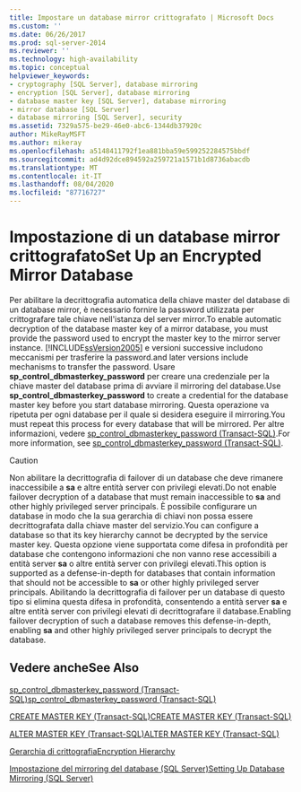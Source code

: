 ```yaml
---
title: Impostare un database mirror crittografato | Microsoft Docs
ms.custom: ''
ms.date: 06/26/2017
ms.prod: sql-server-2014
ms.reviewer: ''
ms.technology: high-availability
ms.topic: conceptual
helpviewer_keywords:
- cryptography [SQL Server], database mirroring
- encryption [SQL Server], database mirroring
- database master key [SQL Server], database mirroring
- mirror database [SQL Server]
- database mirroring [SQL Server], security
ms.assetid: 7329a575-be29-46e0-abc6-1344db37920c
author: MikeRayMSFT
ms.author: mikeray
ms.openlocfilehash: a5148411792f1ea881bba59e599252284575bbdf
ms.sourcegitcommit: ad4d92dce894592a259721a1571b1d8736abacdb
ms.translationtype: MT
ms.contentlocale: it-IT
ms.lasthandoff: 08/04/2020
ms.locfileid: "87716727"
---
```

# <a name="set-up-an-encrypted-mirror-database"></a><span data-ttu-id="c5a0b-102">Impostazione di un database mirror crittografato</span><span class="sxs-lookup"><span data-stu-id="c5a0b-102">Set Up an Encrypted Mirror Database</span></span>

<span data-ttu-id="c5a0b-103">Per abilitare la decrittografia automatica della chiave master del database di un database mirror, è necessario fornire la password utilizzata per crittografare tale chiave nell'istanza del server mirror.</span><span class="sxs-lookup"><span data-stu-id="c5a0b-103">To enable automatic decryption of the database master key of a mirror database, you must provide the password used to encrypt the master key to the mirror server instance.</span></span> [!INCLUDE[ssVersion2005](../../includes/ssversion2005-md.md)] <span data-ttu-id="c5a0b-104">e versioni successive includono meccanismi per trasferire la password.</span><span class="sxs-lookup"><span data-stu-id="c5a0b-104">and later versions include mechanisms to transfer the password.</span></span> <span data-ttu-id="c5a0b-105">Usare **sp_control_dbmasterkey_password** per creare una credenziale per la chiave master del database prima di avviare il mirroring del database.</span><span class="sxs-lookup"><span data-stu-id="c5a0b-105">Use **sp_control_dbmasterkey_password** to create a credential for the database master key before you start database mirroring.</span></span> <span data-ttu-id="c5a0b-106">Questa operazione va ripetuta per ogni database per il quale si desidera eseguire il mirroring.</span><span class="sxs-lookup"><span data-stu-id="c5a0b-106">You must repeat this process for every database that will be mirrored.</span></span> <span data-ttu-id="c5a0b-107">Per altre informazioni, vedere [sp_control_dbmasterkey_password &#40;Transact-SQL&#41;](/sql/relational-databases/system-stored-procedures/sp-control-dbmasterkey-password-transact-sql).</span><span class="sxs-lookup"><span data-stu-id="c5a0b-107">For more information, see [sp_control_dbmasterkey_password &#40;Transact-SQL&#41;](/sql/relational-databases/system-stored-procedures/sp-control-dbmasterkey-password-transact-sql).</span></span>
  
> [!CAUTION]  
>  <span data-ttu-id="c5a0b-108">Non abilitare la decrittografia di failover di un database che deve rimanere inaccessibile a **sa** e altre entità server con privilegi elevati.</span><span class="sxs-lookup"><span data-stu-id="c5a0b-108">Do not enable failover decryption of a database that must remain inaccessible to **sa** and other highly privileged server principals.</span></span> <span data-ttu-id="c5a0b-109">È possibile configurare un database in modo che la sua gerarchia di chiavi non possa essere decrittografata dalla chiave master del servizio.</span><span class="sxs-lookup"><span data-stu-id="c5a0b-109">You can configure a database so that its key hierarchy cannot be decrypted by the service master key.</span></span> <span data-ttu-id="c5a0b-110">Questa opzione viene supportata come difesa in profondità per database che contengono informazioni che non vanno rese accessibili a entità server **sa** o altre entità server con privilegi elevati.</span><span class="sxs-lookup"><span data-stu-id="c5a0b-110">This option is supported as a defense-in-depth for databases that contain information that should not be accessible to **sa** or other highly privileged server principals.</span></span> <span data-ttu-id="c5a0b-111">Abilitando la decrittografia di failover per un database di questo tipo si elimina questa difesa in profondità, consentendo a entità server **sa** e altre entità server con privilegi elevati di decrittografare il database.</span><span class="sxs-lookup"><span data-stu-id="c5a0b-111">Enabling failover decryption of such a database removes this defense-in-depth, enabling **sa** and other highly privileged server principals to decrypt the database.</span></span>  


<!-- Note: We cannot append '?view=sql-server-2016' to these, even tho in theory we might want to. -->

## <a name="see-also"></a><span data-ttu-id="c5a0b-112">Vedere anche</span><span class="sxs-lookup"><span data-stu-id="c5a0b-112">See Also</span></span>

[<span data-ttu-id="c5a0b-113">sp_control_dbmasterkey_password &#40;Transact-SQL&#41;</span><span class="sxs-lookup"><span data-stu-id="c5a0b-113">sp_control_dbmasterkey_password &#40;Transact-SQL&#41;</span></span>](/sql/relational-databases/system-stored-procedures/sp-control-dbmasterkey-password-transact-sql)

[<span data-ttu-id="c5a0b-114">CREATE MASTER KEY &#40;Transact-SQL&#41;</span><span class="sxs-lookup"><span data-stu-id="c5a0b-114">CREATE MASTER KEY &#40;Transact-SQL&#41;</span></span>](/sql/t-sql/statements/create-master-key-transact-sql)

[<span data-ttu-id="c5a0b-115">ALTER MASTER KEY &#40;Transact-SQL&#41;</span><span class="sxs-lookup"><span data-stu-id="c5a0b-115">ALTER MASTER KEY &#40;Transact-SQL&#41;</span></span>](/sql/t-sql/statements/alter-master-key-transact-sql)

[<span data-ttu-id="c5a0b-116">Gerarchia di crittografia</span><span class="sxs-lookup"><span data-stu-id="c5a0b-116">Encryption Hierarchy</span></span>](../../relational-databases/security/encryption/encryption-hierarchy.md)

[<span data-ttu-id="c5a0b-117">Impostazione del mirroring del database &#40;SQL Server&#41;</span><span class="sxs-lookup"><span data-stu-id="c5a0b-117">Setting Up Database Mirroring &#40;SQL Server&#41;</span></span>](database-mirroring-sql-server.md)

